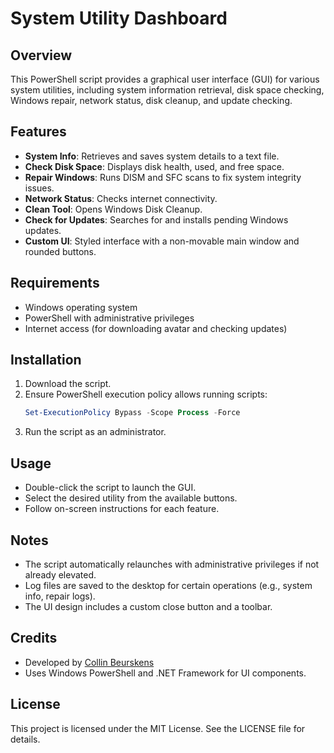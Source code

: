 # System Utility Dashboard

## Overview
This PowerShell script provides a graphical user interface (GUI) for various system utilities, including system information retrieval, disk space checking, Windows repair, network status, disk cleanup, and update checking.

## Features
- **System Info**: Retrieves and saves system details to a text file.
- **Check Disk Space**: Displays disk health, used, and free space.
- **Repair Windows**: Runs DISM and SFC scans to fix system integrity issues.
- **Network Status**: Checks internet connectivity.
- **Clean Tool**: Opens Windows Disk Cleanup.
- **Check for Updates**: Searches for and installs pending Windows updates.
- **Custom UI**: Styled interface with a non-movable main window and rounded buttons.

## Requirements
- Windows operating system
- PowerShell with administrative privileges
- Internet access (for downloading avatar and checking updates)

## Installation
1. Download the script.
2. Ensure PowerShell execution policy allows running scripts:
   ```powershell
   Set-ExecutionPolicy Bypass -Scope Process -Force
   ```
3. Run the script as an administrator.

## Usage
- Double-click the script to launch the GUI.
- Select the desired utility from the available buttons.
- Follow on-screen instructions for each feature.

## Notes
- The script automatically relaunches with administrative privileges if not already elevated.
- Log files are saved to the desktop for certain operations (e.g., system info, repair logs).
- The UI design includes a custom close button and a toolbar.

## Credits
- Developed by [Collin Beurskens](https://github.com/CollinBeurskens)
- Uses Windows PowerShell and .NET Framework for UI components.

## License
This project is licensed under the MIT License. See the LICENSE file for details.

